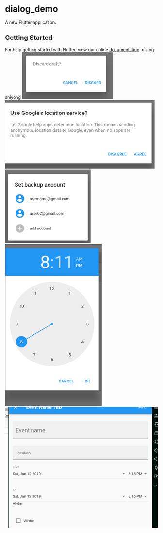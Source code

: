 # dialog_demo

A new Flutter application.

## Getting Started

For help getting started with Flutter, view our online
[documentation](https://flutter.io/).
dialog shiyong
<img src = "img/a.png"/>
<img src = "img/b.png"/>
<img src = "img/c.png"/>
<img src = "img/d.png"/>
<img src = "img/e.png"/>
